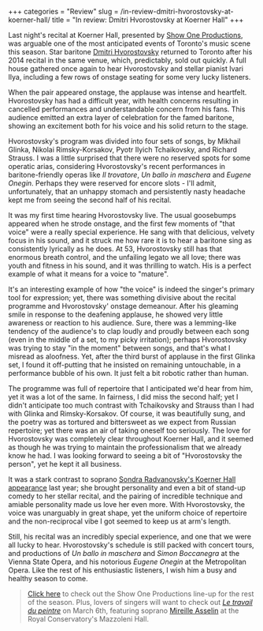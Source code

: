 +++
categories = "Review"
slug = /in-review-dmitri-hvorostovsky-at-koerner-hall/
title = "In review: Dmitri Hvorostovsky at Koerner Hall"
+++

Last night's recital at Koerner Hall, presented by [Show One Productions](http://www.showoneproductions.ca/), was arguable one of the most anticipated events of Toronto's music scene this season. Star baritone [Dmitri Hvorostovsky](/scene/people/dmitri-hvorostovsky/) returned to Toronto after his 2014 recital in the same venue, which, predictably, sold out quickly. A full house gathered once again to hear Hvorostovsky and stellar pianist Ivari Ilya, including a few rows of onstage seating for some very lucky listeners.

When the pair appeared onstage, the applause was intense and heartfelt. Hvorostovsky has had a difficult year, with health concerns resulting in cancelled performances and understandable concern from his fans. This audience emitted an extra layer of celebration for the famed baritone, showing an excitement both for his voice and his solid return to the stage.

Hvorostovsky's program was divided into four sets of songs, by Mikhail Glinka, Nikolai Rimsky-Korsakov, Pyotr Ilyich Tchaikovsky, and Richard Strauss. I was a little surprised that there were no reserved spots for some operatic arias, considering Hvorostovsky's recent performances in baritone-friendly operas like *Il trovatore*, *Un ballo in maschera* and *Eugene Onegin*. Perhaps they were reserved for encore slots - I'll admit, unfortunately, that an unhappy stomach and persistently nasty headache kept me from seeing the second half of his recital.

It was my first time hearing Hvorostovsky live. The usual goosebumps appeared when he strode onstage, and the first few moments of "that voice" were a really special experience. He sang with that delicious, velvety focus in his sound, and it struck me how rare it is to hear a baritone sing as consistently lyrically as he does. At 53, Hvorostovsky still has that enormous breath control, and the unfailing legato we all love; there was youth and fitness in his sound, and it was thrilling to watch. His is a perfect example of what it means for a voice to "mature".

It's an interesting example of how "the voice" is indeed the singer's primary tool for expression; yet, there was something divisive about the recital programme and Hvorostovsky' onstage demeanour. After his gleaming smile in response to the deafening applause, he showed very little awareness or reaction to his audience. Sure, there was a lemming-like tendency of the audience's to clap loudly and proudly between each song (even in the middle of a set, to my picky irritation); perhaps Hvorostovsky was trying to stay "in the moment" between songs, and that's what I misread as aloofness. Yet, after the third burst of applause in the first Glinka set, I found it off-putting that he insisted on remaining untouchable, in a performance bubble of his own. It just felt a bit robotic rather than human.

The programme was full of repertoire that I anticipated we'd hear from him, yet it was a lot of the same. In fairness, I did miss the second half; yet I didn't anticipate too much contrast with Tchaikovsky and Strauss than I had with Glinka and Rimsky-Korsakov. Of course, it was beautifully sung, and the poetry was as tortured and bittersweet as we expect from Russian repertoire; yet there was an air of taking oneself too seriously. The love for Hvorostovsky was completely clear throughout Koerner Hall, and it seemed as though he was trying to maintain the professionalism that we already know he had. I was looking forward to seeing a bit of "Hvorostovsky the person", yet he kept it all business.

It was a stark contrast to soprano [Sondra Radvanovsky's Koerner Hall appearance](/in-review-sondra-radvanovsky-at-koerner-hall/) last year; she brought personality and even a bit of stand-up comedy to her stellar recital, and the pairing of incredible technique and amiable personality made us love her even more. With Hvorostovsky, the voice was unarguably in great shape, yet the uniform choice of repertoire and the non-reciprocal vibe I got seemed to keep us at arm's length. 

Still, his recital was an incredibly special experience, and one that we were all lucky to hear. Hvorostovsky's schedule is still packed with concert tours, and productions of *Un ballo in maschera* and *Simon Boccanegra* at the Vienna State Opera, and his notorious *Eugene Onegin* at the Metropolitan Opera. Like the rest of his enthusiastic listeners, I wish him a busy and healthy season to come.

> [Click here](http://www.showoneproductions.ca/upcoming-events.aspx) to check out the Show One Productions line-up for the rest of the season. Plus, lovers of singers will want to check out [*Le travail du peintre*](http://performance.rcmusic.ca/event/songmasters_2) on March 6th, featuring soprano [Mireille Asselin](/scene/people/mireille-asselin/) at the Royal Conservatory's Mazzoleni Hall.
